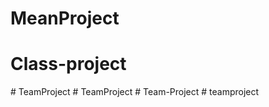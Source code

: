 # MeanProject
# Class-project
#   T e a m P r o j e c t  
 #   T e a m P r o j e c t  
 #   T e a m - P r o j e c t  
 #   t e a m p r o j e c t  
 
